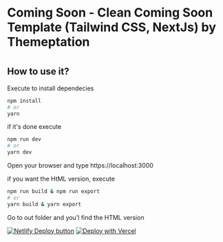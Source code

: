 # Coming Soon - Clean Coming Soon Template (Tailwind CSS, NextJs) by Themeptation
#
#
## How to use it?

Execute to install dependecies

```bash
npm install
# or
yarn
```

if it's done execute

```bash
npm run dev
# or
yarn dev
```

Open your browser and type https://localhost:3000

if you want the HtML version, execute

```bash
npm run build & npm run export
# or
yarn build & yarn export
```

Go to out folder and you'l find the HTML version

[![Netlify Deploy button](https://www.netlify.com/img/deploy/button.svg)](https://app.netlify.com/start/deploy?repository=https://github.com/themeptation/ComingSoon)
[![Deploy with Vercel](https://vercel.com/button)](https://vercel.com/new/git/external?repository-url=https://github.com/themeptation/ComingSoon)
